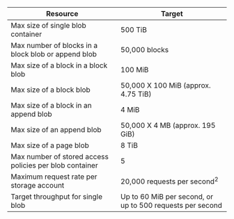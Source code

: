 | Resource | Target |
|----------|---------------|
| Max size of single blob container | 500 TiB |
| Max number of blocks in a block blob or append blob | 50,000 blocks |
| Max size of a block in a block blob | 100 MiB |
| Max size of a block blob | 50,000 X 100 MiB (approx. 4.75 TiB) |
| Max size of a block in an append blob | 4 MiB |
| Max size of an append blob | 50,000 X 4 MB (approx. 195 GiB) |
| Max size of a page blob | 8 TiB |
| Max number of stored access policies per blob container | 5 |
| Maximum request rate per storage account | 20,000 requests per second<sup>2</sup> |
| Target throughput for single blob | Up to 60 MiB per second, or up to 500 requests per second |